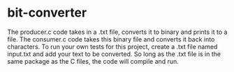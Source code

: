 # bit-converter
The producer.c code takes in a .txt file, converts it to binary and prints it to a file. The consumer.c code takes this binary file and converts it back into characters. To run your own tests for this project, create a .txt file named input.txt and add your text to be converted. So long as the .txt file is in the same package as the C files, the code will compile and run. 

